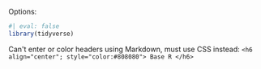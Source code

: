 

Options:


``` r 
#| eval: false
library(tidyverse)
```


Can't enter or color headers using Markdown, must use CSS instead: 
`<h6 align="center"; style="color:#808080"> Base R </h6>`